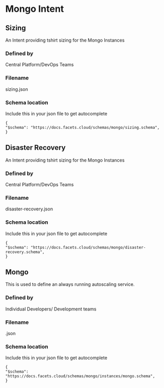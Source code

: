 # Mongo Intent


## Sizing

An Intent providing tshirt sizing for the Mongo Instances

### Defined by

Central Platform/DevOps Teams
### Filename
sizing.json

### Schema location
Include this in your json file to get autocomplete
```
{
"$schema": "https://docs.facets.cloud/schemas/mongo/sizing.schema",
}
```

## Disaster Recovery

An Intent providing tshirt sizing for the Mongo Instances

### Defined by

Central Platform/DevOps Teams

### Filename
disaster-recovery.json

### Schema location
Include this in your json file to get autocomplete
```
{
"$schema": "https://docs.facets.cloud/schemas/mongo/disaster-recovery.schema",
}
```

## Mongo

This is used to define an always running autoscaling service.


### Defined by

Individual Developers/ Development teams

### Filename
<mongo-service-name>.json

### Schema location
Include this in your json file to get autocomplete
```
{
"$schema": "https://docs.facets.cloud/schemas/mongo/instances/mongo.schema",
}
```
